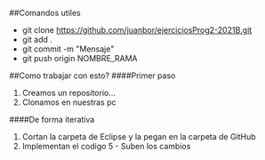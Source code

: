 ##Comandos utiles
- git clone https://github.com/juanbor/ejerciciosProg2-2021B.git
- git add .
- git commit -m "Mensaje"
- git push origin NOMBRE_RAMA

##Como trabajar con esto?
####Primer paso
1. Creamos un repositorio...
2. Clonamos en nuestras pc

####De forma iterativa
1. Cortan la carpeta de Eclipse y la pegan en la carpeta de GitHub
2. Implementan el codigo 5 - Suben los cambios
